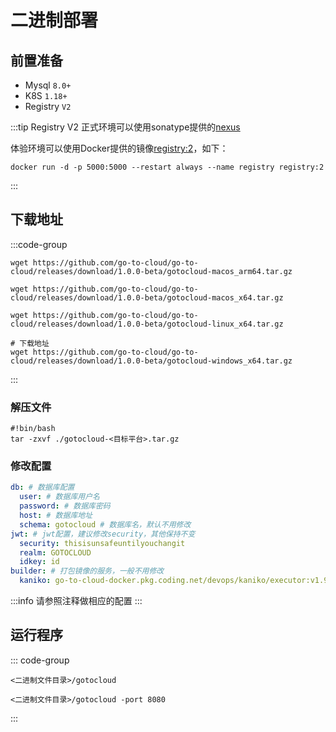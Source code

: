 # 二进制部署

## 前置准备

- Mysql `8.0+`
- K8S `1.18+`
- Registry `V2`

:::tip Registry V2
正式环境可以使用sonatype提供的[nexus](https://github.com/sonatype/docker-nexus3)

体验环境可以使用Docker提供的镜像[registry:2](https://hub.docker.com/_/registry/tags)，如下：

```shell
docker run -d -p 5000:5000 --restart always --name registry registry:2
```
:::

## 下载地址

:::code-group

```shell [macos arm64]
wget https://github.com/go-to-cloud/go-to-cloud/releases/download/1.0.0-beta/gotocloud-macos_arm64.tar.gz
```

```shell [macos amd64]
wget https://github.com/go-to-cloud/go-to-cloud/releases/download/1.0.0-beta/gotocloud-macos_x64.tar.gz
```

```shell [linux x64]
wget https://github.com/go-to-cloud/go-to-cloud/releases/download/1.0.0-beta/gotocloud-linux_x64.tar.gz
```

```shell [windows]
# 下载地址
wget https://github.com/go-to-cloud/go-to-cloud/releases/download/1.0.0-beta/gotocloud-windows_x64.tar.gz
```

:::

### 解压文件

```shell
#!bin/bash
tar -zxvf ./gotocloud-<目标平台>.tar.gz
```

### 修改配置

```yaml
db: # 数据库配置
  user: # 数据库用户名
  password: # 数据库密码
  host: # 数据库地址
  schema: gotocloud # 数据库名，默认不用修改
jwt: # jwt配置，建议修改security，其他保持不变
  security: thisisunsafeuntilyouchangit
  realm: GOTOCLOUD
  idkey: id
builder: # 打包镜像的服务，一般不用修改
  kaniko: go-to-cloud-docker.pkg.coding.net/devops/kaniko/executor:v1.9.1-debug
```

:::info
请参照注释做相应的配置
:::

## 运行程序

::: code-group

```shell [默认方式]
<二进制文件目录>/gotocloud
```

```shell [指定端口]
<二进制文件目录>/gotocloud -port 8080
```
:::
